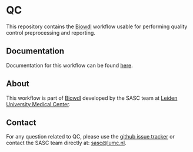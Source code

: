 # QC
This repository contains the [Biowdl](https://github.com/biowdl) workflow
usable for performing quality control preprocessing and reporting.

## Documentation
Documentation for this workflow can be
found [here](https://biowdl.github.io/QC/).

## About
This workflow is part of [Biowdl](https://github.com/biowdl) developed by the
SASC team at [Leiden University Medical Center](https://www.lumc.nl/).

## Contact
<p>
  <!-- Obscure e-mail address for spammers -->
For any question related to QC, please use the
<a href="https://github.com/biowdl/QC/issues">github issue tracker</a>
or contact the SASC team directly at: 
<a href="&#109;&#97;&#105;&#108;&#116;&#111;&#58;&#115;&#97;&#115;&#99;&#64;&#108;&#117;&#109;&#99;&#46;&#110;&#108;">
&#115;&#97;&#115;&#99;&#64;&#108;&#117;&#109;&#99;&#46;&#110;&#108;</a>.
</p>
